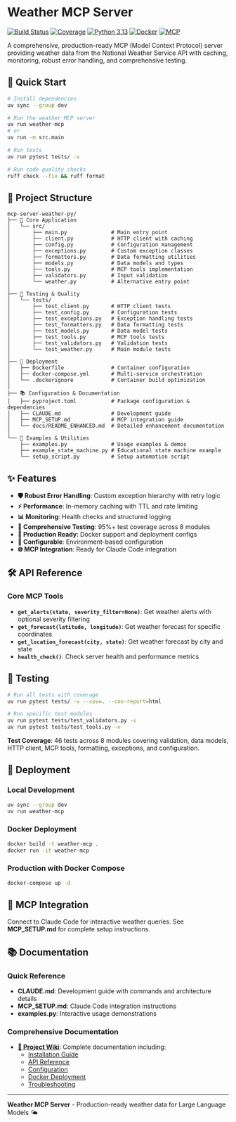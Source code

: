 # Weather MCP Server

[![Build Status](https://github.com/srjv11/mcp-server-weather-py/workflows/PR%20Tests/badge.svg)](https://github.com/srjv11/mcp-server-weather-py/actions)
[![Coverage](https://img.shields.io/badge/coverage-95%25-brightgreen)](https://github.com/srjv11/mcp-server-weather-py)
[![Python 3.13](https://img.shields.io/badge/python-3.13-blue)](https://www.python.org/downloads/)
[![Docker](https://img.shields.io/badge/docker-ready-blue)](https://hub.docker.com/)
[![MCP](https://img.shields.io/badge/MCP-compatible-green)](https://modelcontextprotocol.io/)

A comprehensive, production-ready MCP (Model Context Protocol) server providing weather data from the National Weather Service API with caching, monitoring, robust error handling, and comprehensive testing.

## 🚀 Quick Start

```bash
# Install dependencies
uv sync --group dev

# Run the weather MCP server
uv run weather-mcp
# or
uv run -m src.main

# Run tests
uv run pytest tests/ -v

# Run code quality checks
ruff check --fix && ruff format
```

## 📁 Project Structure

```
mcp-server-weather-py/
├── 📄 Core Application
│   └── src/
│       ├── main.py              # Main entry point
│       ├── client.py            # HTTP client with caching
│       ├── config.py            # Configuration management
│       ├── exceptions.py        # Custom exception classes
│       ├── formatters.py        # Data formatting utilities
│       ├── models.py            # Data models and types
│       ├── tools.py             # MCP tools implementation
│       ├── validators.py        # Input validation
│       └── weather.py           # Alternative entry point
│
├── 🧪 Testing & Quality
│   └── tests/
│       ├── test_client.py       # HTTP client tests
│       ├── test_config.py       # Configuration tests
│       ├── test_exceptions.py   # Exception handling tests
│       ├── test_formatters.py   # Data formatting tests
│       ├── test_models.py       # Data model tests
│       ├── test_tools.py        # MCP tools tests
│       ├── test_validators.py   # Validation tests
│       └── test_weather.py      # Main module tests
│
├── 🐳 Deployment
│   ├── Dockerfile               # Container configuration
│   ├── docker-compose.yml       # Multi-service orchestration
│   └── .dockerignore            # Container build optimization
│
├── 📚 Configuration & Documentation
│   ├── pyproject.toml           # Package configuration & dependencies
│   ├── CLAUDE.md                # Development guide
│   ├── MCP_SETUP.md             # MCP integration guide
│   └── docs/README_ENHANCED.md  # Detailed enhancement documentation
│
└── 📄 Examples & Utilities
    ├── examples.py              # Usage examples & demos
    ├── example_state_machine.py # Educational state machine example
    └── setup_script.py          # Setup automation script
```

## ✨ Features

- **🛡️ Robust Error Handling**: Custom exception hierarchy with retry logic
- **⚡ Performance**: In-memory caching with TTL and rate limiting
- **📊 Monitoring**: Health checks and structured logging
- **🧪 Comprehensive Testing**: 95%+ test coverage across 8 modules
- **🐳 Production Ready**: Docker support and deployment configs
- **🔧 Configurable**: Environment-based configuration
- **🌐 MCP Integration**: Ready for Claude Code integration

## 🛠️ API Reference

### Core MCP Tools

- **`get_alerts(state, severity_filter=None)`**: Get weather alerts with optional severity filtering
- **`get_forecast(latitude, longitude)`**: Get weather forecast for specific coordinates
- **`get_location_forecast(city, state)`**: Get weather forecast by city and state
- **`health_check()`**: Check server health and performance metrics

## 🧪 Testing

```bash
# Run all tests with coverage
uv run pytest tests/ -v --cov=. --cov-report=html

# Run specific test modules
uv run pytest tests/test_validators.py -v
uv run pytest tests/test_tools.py -v
```

**Test Coverage**: 46 tests across 8 modules covering validation, data models, HTTP client, MCP tools, formatting, exceptions, and configuration.

## 🐳 Deployment

### Local Development
```bash
uv sync --group dev
uv run weather-mcp
```

### Docker Deployment
```bash
docker build -t weather-mcp .
docker run -it weather-mcp
```

### Production with Docker Compose
```bash
docker-compose up -d
```

## 🔗 MCP Integration

Connect to Claude Code for interactive weather queries. See **MCP_SETUP.md** for complete setup instructions.

## 📚 Documentation

### Quick Reference
- **CLAUDE.md**: Development guide with commands and architecture details
- **MCP_SETUP.md**: Claude Code integration instructions
- **examples.py**: Interactive usage demonstrations

### Comprehensive Documentation
- **[📖 Project Wiki](https://github.com/srjv11/mcp-server-weather-py/wiki)**: Complete documentation including:
  - [Installation Guide](https://github.com/srjv11/mcp-server-weather-py/wiki/Installation-Guide)
  - [API Reference](https://github.com/srjv11/mcp-server-weather-py/wiki/API-Reference)
  - [Configuration](https://github.com/srjv11/mcp-server-weather-py/wiki/Configuration)
  - [Docker Deployment](https://github.com/srjv11/mcp-server-weather-py/wiki/Docker-Deployment)
  - [Troubleshooting](https://github.com/srjv11/mcp-server-weather-py/wiki/Troubleshooting)

---

**Weather MCP Server** - Production-ready weather data for Large Language Models 🌤️
